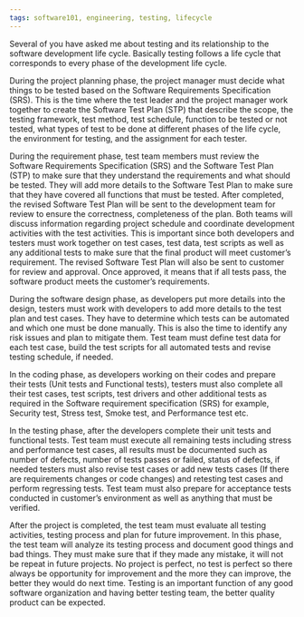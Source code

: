 ```yaml
---
tags: software101, engineering, testing, lifecycle
---
```


Several of you have asked me about testing and its relationship to the software
development life cycle. Basically testing follows a life cycle that corresponds
to every phase of the development life cycle.

During the project planning phase, the project manager must decide what things
to be tested based on the Software Requirements Specification (SRS). This is the
time where the test leader and the project manager work together to create the
Software Test Plan (STP) that describe the scope, the testing framework, test
method, test schedule, function to be tested or not tested, what types of test
to be done at different phases of the life cycle, the environment for testing,
and the assignment for each tester.

During the requirement phase, test team members must review the Software
Requirements Specification (SRS) and the Software Test Plan (STP) to make sure
that they understand the requirements and what should be tested. They will add
more details to the Software Test Plan to make sure that they have covered all
functions that must be tested. After completed, the revised Software Test Plan
will be sent to the development team for review to ensure the correctness,
completeness of the plan. Both teams will discuss information regarding project
schedule and coordinate development activities with the test activities. This is
important since both developers and testers must work together on test cases,
test data, test scripts as well as any additional tests to make sure that the
final product will meet customer’s requirement. The revised Software Test Plan
will also be sent to customer for review and approval. Once approved, it means
that if all tests pass, the software product meets the customer’s requirements.

During the software design phase, as developers put more details into the
design, testers must work with developers to add more details to the test plan
and test cases. They have to determine which tests can be automated and which
one must be done manually. This is also the time to identify any risk issues and
plan to mitigate them. Test team must define test data for each test case, build
the test scripts for all automated tests and revise testing schedule, if needed.

In the coding phase, as developers working on their codes and prepare their
tests (Unit tests and Functional tests), testers must also complete all their
test cases, test scripts, test drivers and other additional tests as required in
the Software requirement specification (SRS) for example, Security test, Stress
test, Smoke test, and Performance test etc.

In the testing phase, after the developers complete their unit tests and
functional tests. Test team must execute all remaining tests including stress
and performance test cases, all results must be documented such as number of
defects, number of tests passes or failed, status of defects, if needed testers
must also revise test cases or add new tests cases (If there are requirements
changes or code changes) and retesting test cases and perform regressing tests.
Test team must also prepare for acceptance tests conducted in customer’s
environment as well as anything that must be verified.

After the project is completed, the test team must evaluate all testing
activities, testing process and plan for future improvement. In this phase, the
test team will analyze its testing process and document good things and bad
things. They must make sure that if they made any mistake, it will not be repeat
in future projects. No project is perfect, no test is perfect so there always be
opportunity for improvement and the more they can improve, the better they would
do next time. Testing is an important function of any good software organization
and having better testing team, the better quality product can be expected.

